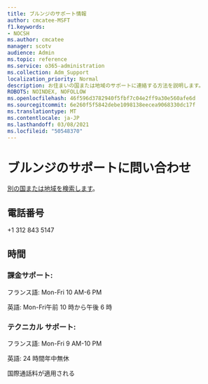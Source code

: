 ```yaml
---
title: ブルンジのサポート情報
author: cmcatee-MSFT
f1.keywords:
- NOCSH
ms.author: cmcatee
manager: scotv
audience: Admin
ms.topic: reference
ms.service: o365-administration
ms.collection: Adm_Support
localization_priority: Normal
description: お住まいの国または地域のサポートに連絡する方法を説明します。
ROBOTS: NOINDEX, NOFOLLOW
ms.openlocfilehash: 46f596d3782940f5fbf7c04e2ff9a30e560afe6d
ms.sourcegitcommit: 6e260f5f5842debe1098138eecea9068330dc17f
ms.translationtype: MT
ms.contentlocale: ja-JP
ms.lasthandoff: 03/08/2021
ms.locfileid: "50548370"
---
```

# <a name="contact-support-for-burundi"></a>ブルンジのサポートに問い合わせ

[別の国または地域を検索します](../contact-support-for-business-products.md)。

## <a name="phone-number"></a>電話番号
+1 312 843 5147

## <a name="hours"></a>時間
### <a name="billing-support"></a>課金サポート:

フランス語: Mon-Fri 10 AM-6 PM

英語: Mon-Fri午前 10 時から午後 6 時

### <a name="technical-support"></a>テクニカル サポート:

フランス語: Mon-Fri 9 AM-10 PM

英語: 24 時間年中無休

国際通話料が適用される
